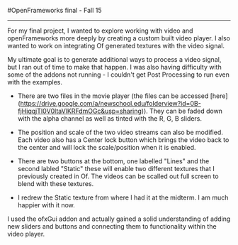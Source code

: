 #OpenFrameworks final - Fall 15

-------

For my final project, I wanted to explore working with video and openFrameworks more deeply by creating a custom built video player.  I also wanted to work on integrating Of generated textures with the video signal.

My ultimate goal is to generate additional ways to process a video signal, but I ran out of time to make that happen. I was also having difficulty with some of the addons not running - I couldn't get Post Processing to run even with the examples.

* There are two files in the movie player (the files can be accessed [here] (https://drive.google.com/a/newschool.edu/folderview?id=0B-fjHiqqjTI0V0ltaVlKRFdmOGc&usp=sharing)). They can be faded down with the alpha channel as well as tinted with the R, G, B sliders.

* The position and scale of the two video streams can also be modified.  Each video also has a Center lock button which brings the video back to the center and will lock the scale/position when it is enabled.

* There are two buttons at the bottom, one labelled "Lines" and the second labled "Static" these will enable two different textures that I previously created in Of.  The videos can be scalled out full screen to blend with these textures.

* I redrew the Static texture from where I had it at the midterm.  I am much happier with it now.


I used the ofxGui addon and actually gained a solid understanding of adding new sliders and buttons and connecting them to functionality within the video player.


	
	
